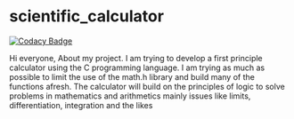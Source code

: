 # scientific_calculator

[![Codacy Badge](https://api.codacy.com/project/badge/Grade/ecdd72f294af4abaacd666e303b49f0b)](https://app.codacy.com/manual/99002601/sci-calci?utm_source=github.com&utm_medium=referral&utm_content=99002601/sci-calci&utm_campaign=Badge_Grade_Dashboard)

Hi everyone,
   About my project. I am trying to develop a first principle calculator using the C programming language. 
   I am trying as much as possible  to limit the use of the math.h library and build many of the functions afresh. 
   The calculator will build on the principles of logic to solve problems in mathematics and arithmetics mainly issues like limits, differentiation, integration and the likes
   
  
